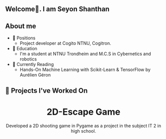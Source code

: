 ## Welcome👋. I am Seyon Shanthan

## About me
* 🔭 Positions
  * Project developer at Cogito NTNU, Cogitron. 
* 🏦 Education
  * I'm a student at NTNU Trondheim and M.C.S in Cybernetics and robotics
* 📖 Currently Reading
  * Hands-On Machine Learning with Scikit-Learn & TensorFlow by Aurélien Géron
## 🚀 Projects I've Worked On
<h1 align="center">
2D-Escape Game
</h1>
<p align="center">
 Developed a 2D shooting game in Pygame as a project in the subject IT 2 in high school. 
</p>

